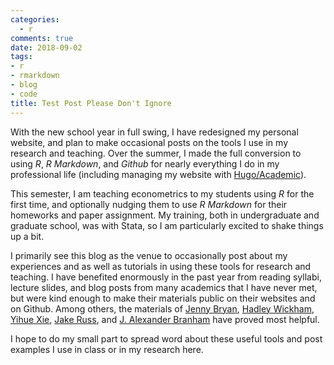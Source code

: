 ```yaml
---
categories:
  - r
comments: true
date: 2018-09-02
tags:
- r
- rmarkdown
- blog
- code
title: Test Post Please Don't Ignore
---
```


With the new school year in full swing, I have redesigned my personal website, and plan to make occasional posts on the tools I use in my research and teaching. Over the summer, I made the full conversion to using *R*, *R Markdown*, and *Github* for nearly everything I do in my professional life (including managing my website with [Hugo/Academic](https://github.com/gcushen/hugo-academic/)). 

This semester, I am teaching econometrics to my students using *R* for the first time, and optionally nudging them to use *R Markdown* for their homeworks and paper assignment. My training, both in undergraduate and graduate school, was with Stata, so I am particularly excited to shake things up a bit. 

I primarily see this blog as the venue to occasionally post about my experiences and as well as tutorials in using these tools for research and teaching. I have benefited enormously in the past year from reading syllabi, lecture slides, and blog posts from many academics that I have never met, but were kind enough to make their materials public on their websites and on Github. Among others, the materials of [Jenny Bryan](http://stat545.com/), [Hadley Wickham](http://r4ds.had.co.nz/), [Yihue Xie](https://bookdown.org/yihui/rmarkdown/), [Jake Russ](jakeruss.com/cheatsheets/stargazer), and [J. Alexander Branham](https://github.com/jabranham/) have proved most helpful. 

I hope to do my small part to spread word about these useful tools and post examples I use in class or in my research here. 
